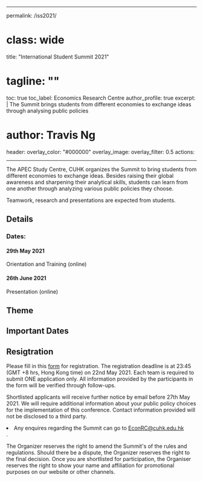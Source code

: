 
---
permalink: /iss2021/
# class: wide
title: "International Student Summit 2021"
# tagline: ""
toc: true
toc_label: Economics Research Centre
author_profile: true
excerpt: |
  The Summit brings students from different economies to exchange ideas through analysing public policies
# author: Travis Ng
header:
  overlay_color: "#000000"
  overlay_image: 
  overlay_filter: 0.5
  actions:

---
The APEC Study Centre, CUHK organizes the Summit to bring students from different economies to exchange ideas. Besides raising their global awareness and sharpening their analytical skills, students can learn from one another through analyzing various public policies they choose. 

Teamwork, research and presentations are expected from students.
## Details
### Dates:
#### 29th May 2021
Orientation and Training (online)
#### 26th June 2021
Presentation (online)

## Theme

## Important Dates

## Resigtration
Please fill in this [form](https://forms.office.com/r/RsHbL7Ezzp/) for registration. The registration deadline is at 23:45 (GMT +8 hrs, Hong Kong time) on 22nd May 2021. Each team is required to submit ONE application only. All information provided by the participants in the form will be verified through follow-ups. 

Shortlisted applicants will receive further notice by email before 27th May 2021. We will require additional information about your public policy choices for the implementation of this conference. Contact information provided will not be disclosed to a third party.

<li>Any enquires regarding the Summit can go to <a href="mailto:EconRC@cuhk.edu.hk">EconRC@cuhk.edu.hk</a></li>.

The Organizer reserves the right to amend the Summit's of the rules and regulations. Should there be a dispute, the Organizer reserves the right to the final decision. Once you are shortlisted for participation, the Organiser reserves the right to show your name and affiliation for promotional purposes on our website or other channels.
